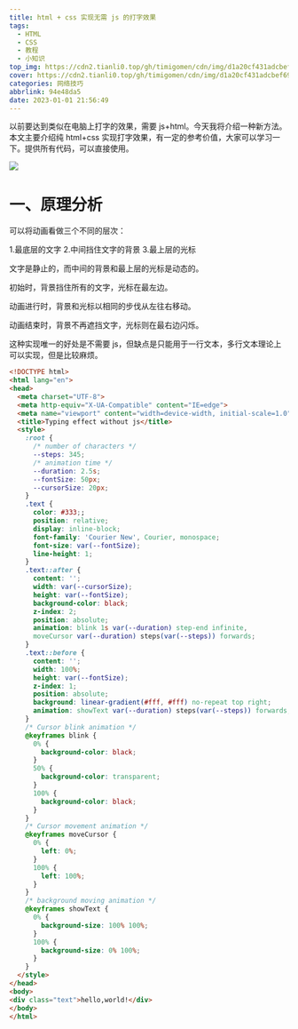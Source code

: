 ```yaml
---
title: html + css 实现无需 js 的打字效果
tags:
  - HTML
  - CSS
  - 教程
  - 小知识
top_img: https://cdn2.tianli0.top/gh/timigomen/cdn/img/d1a20cf431adcbef691a44dae9af2edda3cc9f3b.gif
cover: https://cdn2.tianli0.top/gh/timigomen/cdn/img/d1a20cf431adcbef691a44dae9af2edda3cc9f3b.gif
categories: 网络技巧
abbrlink: 94e48da5
date: 2023-01-01 21:56:49
---
```

以前要达到类似在电脑上打字的效果，需要 js+html。今天我将介绍一种新方法。本文主要介绍纯 html+css 实现打字效果，有一定的参考价值，大家可以学习一下。提供所有代码，可以直接使用。

![](https://cdn2.tianli0.top/gh/timigomen/cdn/img/d1a20cf431adcbef691a44dae9af2edda3cc9f3b.gif)

# 一、原理分析
可以将动画看做三个不同的层次：

1.最底层的文字
2.中间挡住文字的背景
3.最上层的光标

文字是静止的，而中间的背景和最上层的光标是动态的。

初始时，背景挡住所有的文字，光标在最左边。

动画进行时，背景和光标以相同的步伐从左往右移动。

动画结束时，背景不再遮挡文字，光标则在最右边闪烁。

这种实现唯一的好处是不需要 js，但缺点是只能用于一行文本，多行文本理论上可以实现，但是比较麻烦。

```HTML
<!DOCTYPE html>
<html lang="en">
<head>
  <meta charset="UTF-8">
  <meta http-equiv="X-UA-Compatible" content="IE=edge">
  <meta name="viewport" content="width=device-width, initial-scale=1.0">
  <title>Typing effect without js</title>
  <style>
    :root {
      /* number of characters */
      --steps: 345;
      /* animation time */
      --duration: 2.5s;
      --fontSize: 50px;
      --cursorSize: 20px;
    }
    .text {
      color: #333;;
      position: relative;
      display: inline-block;
      font-family: 'Courier New', Courier, monospace;
      font-size: var(--fontSize);
      line-height: 1;
    }
    .text::after {
      content: '';
      width: var(--cursorSize);
      height: var(--fontSize);
      background-color: black;
      z-index: 2;
      position: absolute;
      animation: blink 1s var(--duration) step-end infinite,
      moveCursor var(--duration) steps(var(--steps)) forwards;
    }
    .text::before {
      content: '';
      width: 100%;
      height: var(--fontSize);
      z-index: 1;
      position: absolute;
      background: linear-gradient(#fff, #fff) no-repeat top right;
      animation: showText var(--duration) steps(var(--steps)) forwards;
    }
    /* Cursor blink animation */
    @keyframes blink {
      0% {
        background-color: black;
      }
      50% {
        background-color: transparent;
      }
      100% {
        background-color: black;
      }
    }
    /* Cursor movement animation */
    @keyframes moveCursor {
      0% {
        left: 0%;
      }
      100% {
        left: 100%;
      }
    }
    /* background moving animation */
    @keyframes showText {
      0% {
        background-size: 100% 100%;
      }
      100% {
        background-size: 0% 100%;
      }
    }
  </style>
</head>
<body>
<div class="text">hello,world!</div>
</body>
</html>
```
